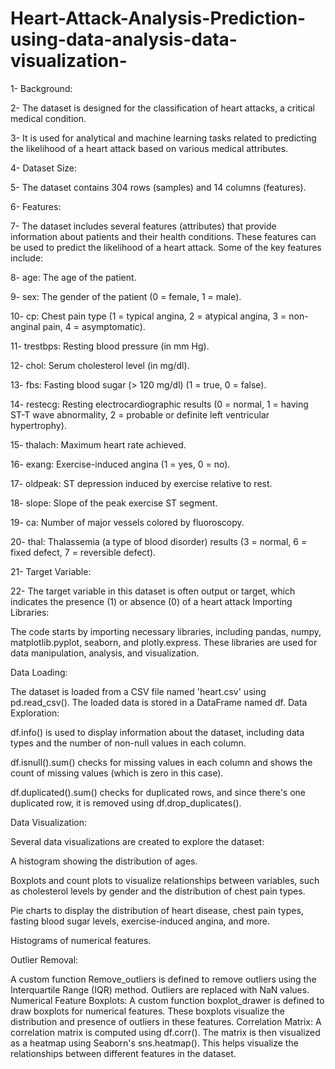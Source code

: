 # Heart-Attack-Analysis-Prediction-using-data-analysis-data-visualization-

1- Background:

2- The dataset is designed for the classification of heart attacks, a critical medical condition.

3- It is used for analytical and machine learning tasks related to predicting the likelihood of a heart attack based on various medical attributes.

4- Dataset Size:

5- The dataset contains 304 rows (samples) and 14 columns (features).

6- Features:

7- The dataset includes several features (attributes) that provide information about patients and their health conditions. These features can be used to predict the likelihood of a heart attack. Some of the key features include:

8- age: The age of the patient.

9- sex: The gender of the patient (0 = female, 1 = male).

10- cp: Chest pain type (1 = typical angina, 2 = atypical angina, 3 = non-anginal pain, 4 = asymptomatic).

11- trestbps: Resting blood pressure (in mm Hg).

12- chol: Serum cholesterol level (in mg/dl).

13- fbs: Fasting blood sugar (> 120 mg/dl) (1 = true, 0 = false).

14- restecg: Resting electrocardiographic results (0 = normal, 1 = having ST-T wave abnormality, 2 = probable or definite left ventricular hypertrophy).

15- thalach: Maximum heart rate achieved.

16- exang: Exercise-induced angina (1 = yes, 0 = no).

17- oldpeak: ST depression induced by exercise relative to rest.

18- slope: Slope of the peak exercise ST segment.

19- ca: Number of major vessels colored by fluoroscopy.

20- thal: Thalassemia (a type of blood disorder) results (3 = normal, 6 = fixed defect, 7 = reversible defect).

21- Target Variable:

22- The target variable in this dataset is often output or target, which indicates the presence (1) or absence (0) of a heart attack
Importing Libraries:

The code starts by importing necessary libraries, including pandas, numpy, matplotlib.pyplot, seaborn, and plotly.express. These libraries are used for data manipulation, analysis, and visualization.

Data Loading:

The dataset is loaded from a CSV file named 'heart.csv' using pd.read_csv(). The loaded data is stored in a DataFrame named df.
Data Exploration:

df.info() is used to display information about the dataset, including data types and the number of non-null values in each column.

df.isnull().sum() checks for missing values in each column and shows the count of missing values (which is zero in this case).

df.duplicated().sum() checks for duplicated rows, and since there's one duplicated row, it is removed using df.drop_duplicates().

Data Visualization:

Several data visualizations are created to explore the dataset:

A histogram showing the distribution of ages.

Boxplots and count plots to visualize relationships between variables, such as cholesterol levels by gender and the distribution of chest pain types.

Pie charts to display the distribution of heart disease, chest pain types, fasting blood sugar levels, exercise-induced angina, and more.

Histograms of numerical features.

Outlier Removal:

A custom function Remove_outliers is defined to remove outliers using the Interquartile Range (IQR) method. Outliers are replaced with NaN values.
Numerical Feature Boxplots:
A custom function boxplot_drawer is defined to draw boxplots for numerical features. These boxplots visualize the distribution and presence of outliers in these features.
Correlation Matrix:
A correlation matrix is computed using df.corr(). The matrix is then visualized as a heatmap using Seaborn's sns.heatmap(). This helps visualize the relationships between different features in the dataset.
